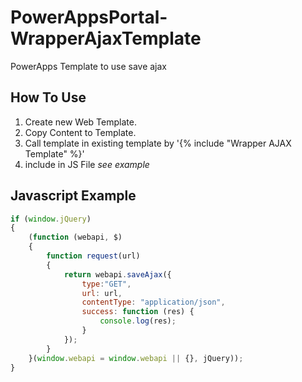 # PowerAppsPortal-WrapperAjaxTemplate
PowerApps Template to use save ajax

## How To Use
1. Create new Web Template.
2. Copy Content to Template.
3. Call template in existing template by '{% include "Wrapper AJAX Template" %}'
4. include in JS File *see example* 

## Javascript Example
```JavaScript
if (window.jQuery)
{
    (function (webapi, $)
    {
        function request(url)
        {
            return webapi.saveAjax({
                type:"GET",
                url: url,
                contentType: "application/json",
                success: function (res) {
                    console.log(res);
                }
            });
        }
    }(window.webapi = window.webapi || {}, jQuery));
}
```
